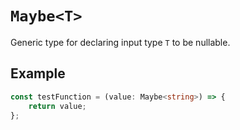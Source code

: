 # `Maybe<T>`

Generic type for declaring input type `T` to be nullable.

## Example

```ts
const testFunction = (value: Maybe<string>) => {
    return value;
};
```
